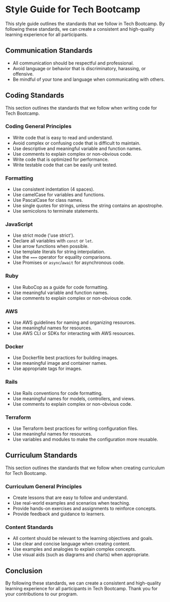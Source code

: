 # Style Guide for Tech Bootcamp

This style guide outlines the standards that we follow in Tech Bootcamp. By following these standards, we can create a consistent and high-quality learning experience for all participants.

## Communication Standards

* All communication should be respectful and professional.
* Avoid language or behavior that is discriminatory, harassing, or offensive.
* Be mindful of your tone and language when communicating with others.

## Coding Standards

This section outlines the standards that we follow when writing code for Tech Bootcamp.

### Coding General Principles

* Write code that is easy to read and understand.
* Avoid complex or confusing code that is difficult to maintain.
* Use descriptive and meaningful variable and function names.
* Use comments to explain complex or non-obvious code.
* Write code that is optimized for performance.
* Write testable code that can be easily unit tested.

### Formatting

* Use consistent indentation (4 spaces).
* Use camelCase for variables and functions.
* Use PascalCase for class names.
* Use single quotes for strings, unless the string contains an apostrophe.
* Use semicolons to terminate statements.

### JavaScript

* Use strict mode ('use strict').
* Declare all variables with `const` or `let`.
* Use arrow functions when possible.
* Use template literals for string interpolation.
* Use the `===` operator for equality comparisons.
* Use Promises or `async`/`await` for asynchronous code.

### Ruby

* Use RuboCop as a guide for code formatting.
* Use meaningful variable and function names.
* Use comments to explain complex or non-obvious code.

### AWS

* Use AWS guidelines for naming and organizing resources.
* Use meaningful names for resources.
* Use AWS CLI or SDKs for interacting with AWS resources.

### Docker

* Use Dockerfile best practices for building images.
* Use meaningful image and container names.
* Use appropriate tags for images.

### Rails

* Use Rails conventions for code formatting.
* Use meaningful names for models, controllers, and views.
* Use comments to explain complex or non-obvious code.

### Terraform

* Use Terraform best practices for writing configuration files.
* Use meaningful names for resources.
* Use variables and modules to make the configuration more reusable.

## Curriculum Standards

This section outlines the standards that we follow when creating curriculum for Tech Bootcamp.

### Curriculum General Principles

* Create lessons that are easy to follow and understand.
* Use real-world examples and scenarios when teaching.
* Provide hands-on exercises and assignments to reinforce concepts.
* Provide feedback and guidance to learners.

### Content Standards

* All content should be relevant to the learning objectives and goals.
* Use clear and concise language when creating content.
* Use examples and analogies to explain complex concepts.
* Use visual aids (such as diagrams and charts) when appropriate.

## Conclusion

By following these standards, we can create a consistent and high-quality learning experience for all participants in Tech Bootcamp. Thank you for your contributions to our program.
